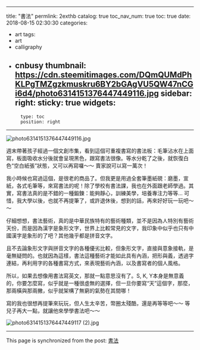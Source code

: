 
---
title: "書法"
permlink: 2exthb
catalog: true
toc_nav_num: true
toc: true
date: 2018-08-15 02:30:30
categories:
- art
tags:
- art
- calligraphy
- cnbusy
thumbnail: https://cdn.steemitimages.com/DQmQUMdPhKLPgTMZgzkmuskru6BY2bGAgVU5QW47nCGi6d4/photo6314151376447449116.jpg
sidebar:
    right:
        sticky: true
widgets:
    -
        type: toc
        position: right
---


![photo6314151376447449116.jpg](https://cdn.steemitimages.com/DQmQUMdPhKLPgTMZgzkmuskru6BY2bGAgVU5QW47nCGi6d4/photo6314151376447449116.jpg)

週末帶著孩子經過一個文創市集，看到這個可重複書寫的書法板：毛筆沾水在上面寫，板面吸收水分後就會呈現黑色，跟寫書法很像。等水分乾了之後，就恢復白色“空白紙張”狀態，又可以再寫囉～～ 賣家說可以寫一萬次！

我小時候也寫過這個，是很老的商品了。但我更是用過全套筆墨紙硯：磨墨，宣紙，各式毛筆等，來寫書法的呢！除了學校有書法課，我也在外面跟老師學過。其實，寫書法真的是不錯的一種鍛鍊：能夠靜心，訓練美學，培養專注力等等... 可惜，我大學以後，也就不再提筆了，或許退休後，想到的話，再來好好玩一玩吧～～

仔細想想，書法藝術，真的是中華民族特有的藝術種類，並不是因為人特別有藝術天份，而是因為漢字是象形文字，世界上比較常見的文字，我印象中似乎也只有中國漢字是象形的了吧？其他幾乎都是拼音文字。

且不去論象形文字與拼音文字的各種優劣比較，但象形文字，直接與意象接軌，是毫無疑問的。也就因為這樣，書法這種藝術才能如此具有內涵，把形與義，透過字連結，再利用字的各種書寫方式，來表現藝術內涵，以及書寫者的個人風格。

所以，如果去想像用書法寫英文，那就一點意思沒有了。S, K, Y本身是無意義的，你要怎麼寫，似乎就是一種很虛無的選擇，但一旦你要寫“天”這個字，那麼，那兩橫與那兩撇，似乎就架構了無窮的氣勢在其間哪！

寫的我也很想再提筆來玩玩，但人生太辛苦，幣圈太殘酷，還是再等等吧～～ 等兒子再大一點，就讓他來學學書法吧～～

![photo6314151376447449117 (2).jpg](https://cdn.steemitimages.com/DQmR5hjbPxa9UzAvRFJYRpapzTEmQr6VuuXpGtpyfqYb1qw/photo6314151376447449117.jpg)

- - -

This page is synchronized from the post: [書法](https://steemit.com/@deanliu/2exthb)
